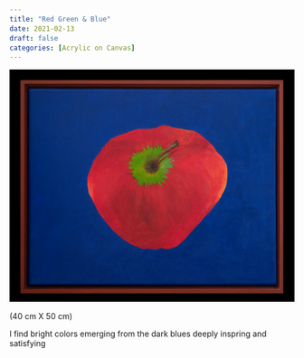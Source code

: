 ```yaml
---
title: "Red Green & Blue"
date: 2021-02-13
draft: false
categories: [Acrylic on Canvas]
---
```


![](../../static/images/2021/02/red-Green-Blue-1.jpg)

(40 cm X 50 cm)

I find bright colors emerging from the dark blues deeply inspring and satisfying
